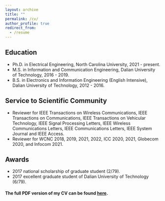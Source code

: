 ```yaml
---
layout: archive
title: ""
permalink: /cv/
author_profile: true
redirect_from:
  - /resume
---
```



## Education

- Ph.D. in Electrical Engineering, North Carolina University, 2021 - present.
- M.S. in Information and Communication Engineering, Dalian University of Technology, 2016 - 2019.
- B.S. in Electronics and Information Engineering (English Intensive), Dalian University of Technology, 2012 - 2016.


## Service to Scientific Community

- Reviewer for IEEE Transactions on Wireless Communications, IEEE Transactions on Communications, IEEE Transactions on Vehicular Technology, IEEE Signal Processing Letters, IEEE Wireless Communications Letters, IEEE Communications Letters, IEEE System Journal and IEEE Access.
- Reviewer for WCNC 2018, 2019, 2021, 2022, ICC 2020, 2021, Globecom 2020, and Infocom 2021.


## Awards

- 2017 national scholarship of graduate student (2/79).
- 2017 excellent graduate student of Dalian University of Technology (6/79).


#### The full PDF version of my CV can be found [here](https://drive.google.com/drive/u/1/my-drive).



